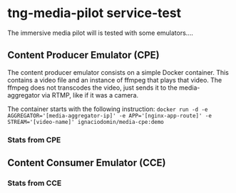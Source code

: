 # tng-media-pilot service-test
The immersive media pilot will is tested with some emulators....
## Content Producer Emulator (CPE)
The content producer emulator consists on a simple Docker container. This
contains a video file and an instance of ffmpeg that plays that video. The 
ffmpeg does not transcodes the video, just sends it to the media-aggregator
via RTMP, like if it was a camera. 

The container starts with the following instruction:
```docker run -d -e AGGREGATOR='[media-aggregator-ip]' -e APP='[nginx-app-route]' -e STREAM='[video-name]' ignaciodomin/media-cpe:demo```
### Stats from CPE

## Content Consumer Emulator (CCE)


### Stats from CCE
    
